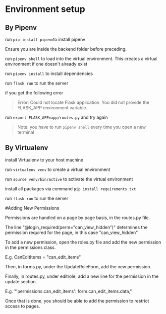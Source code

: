 # Environment setup

## By Pipenv
run `pip install pipenv`to install pipenv

Ensure you are inside the backend folder before preceding.

run `pipenv shell` to load into the virtual environment. This creates a virtual environment if one doesn't already exist

run `pipenv install` to install dependencies

run `flask run` to run the server

if you get the following error
> Error: Could not locate Flask application. You did not provide the FLASK_APP environment variable.

run `export FLASK_APP=app/routes.py` and try again

> Note: you have to run `pipenv shell` every time you open a new terminal

## By Virtualenv
install Virtualenv to your host machine

run `virtualenv venv` to create a virtual environment

run `source venv/bin/active` to activate the virtual environment

install all packages via command `pip install requirements.txt`

run `flask run` to run the server


#Adding New Permissions

Permissions are handled on a page by page basis, in the routes.py file. 

The line "@login_required(perm="can_view_hidden")" determines the permission required for the page, in this case "can_view_hidden"

To add a new permission, open the roles.py file and add the new permission in the permissions class.

E.g. CanEditItems = "can_edit_items"

Then, in forms.py, under the UpdateRoleForm, add the new permission. 

Finally, in routes.py, under editrole, add a new line for the permission in the update section.

E.g. "'permissions.can_edit_items': form.can_edit_items.data,"

Once that is done, you should be able to add the permission to restrict access to pages.